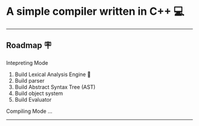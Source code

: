# A simple compiler written in C++ 💻

---

## Roadmap 🪧

Intepreting Mode

1. Build Lexical Analysis Engine 🏃
2. Build parser
3. Build Abstract Syntax Tree (AST)
4. Build object system
5. Build Evaluator

Compiling Mode
...

---

